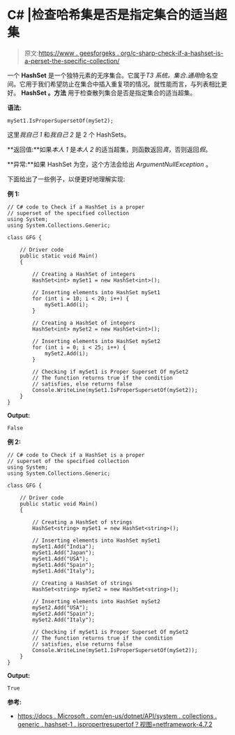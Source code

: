 # C# |检查哈希集是否是指定集合的适当超集

> 原文:[https://www . geesforgeks . org/c-sharp-check-if-a-hashset-is-a-perset-the-specific-collection/](https://www.geeksforgeeks.org/c-sharp-check-if-a-hashset-is-a-proper-superset-of-the-specified-collection/)

一个 **HashSet** 是一个独特元素的无序集合。它属于*T3 系统。集合.通用*命名空间。它用于我们希望防止在集合中插入重复项的情况。就性能而言，与列表相比更好。
**HashSet <t>。方法</t>** 用于检查散列集合是否是指定集合的适当超集。

**语法:**

```
mySet1.IsProperSupersetOf(mySet2);

```

这里*我自己 1* 和*我自己 2* 是 2 个 HashSets。

**返回值:**如果*本人 1* 是*本人 2* 的适当超集，则函数返回*真*，否则返回*假*。

**异常:**如果 HashSet 为空，这个方法会给出 *ArgumentNullException* 。

下面给出了一些例子，以便更好地理解实现:

**例 1:**

```
// C# code to Check if a HashSet is a proper
// superset of the specified collection
using System;
using System.Collections.Generic;

class GFG {

    // Driver code
    public static void Main()
    {

        // Creating a HashSet of integers
        HashSet<int> mySet1 = new HashSet<int>();

        // Inserting elements into HashSet mySet1
        for (int i = 10; i < 20; i++) {
            mySet1.Add(i);
        }

        // Creating a HashSet of integers
        HashSet<int> mySet2 = new HashSet<int>();

        // Inserting elements into HashSet mySet2
        for (int i = 0; i < 25; i++) {
            mySet2.Add(i);
        }

        // Checking if mySet1 is Proper Superset Of mySet2
        // The function returns true if the condition
        // satisfies, else returns false
        Console.WriteLine(mySet1.IsProperSupersetOf(mySet2));
    }
}
```

**Output:**

```
False

```

**例 2:**

```
// C# code to Check if a HashSet is a proper
// superset of the specified collection
using System;
using System.Collections.Generic;

class GFG {

    // Driver code
    public static void Main()
    {

        // Creating a HashSet of strings
        HashSet<string> mySet1 = new HashSet<string>();

        // Inserting elements into HashSet mySet1
        mySet1.Add("India");
        mySet1.Add("Japan");
        mySet1.Add("USA");
        mySet1.Add("Spain");
        mySet1.Add("Italy");

        // Creating a HashSet of strings
        HashSet<string> mySet2 = new HashSet<string>();

        // Inserting elements into HashSet mySet2
        mySet2.Add("USA");
        mySet2.Add("Spain");
        mySet2.Add("Italy");

        // Checking if mySet1 is Proper Superset Of mySet2
        // The function returns true if the condition
        // satisfies, else returns false
        Console.WriteLine(mySet1.IsProperSupersetOf(mySet2));
    }
}
```

**Output:**

```
True

```

**参考:**

*   [https://docs . Microsoft . com/en-us/dotnet/API/system . collections . generic . hashset-1 . ispropertresupertof？视图=netframework-4.7.2](https://docs.microsoft.com/en-us/dotnet/api/system.collections.generic.hashset-1.ispropersupersetof?view=netframework-4.7.2)